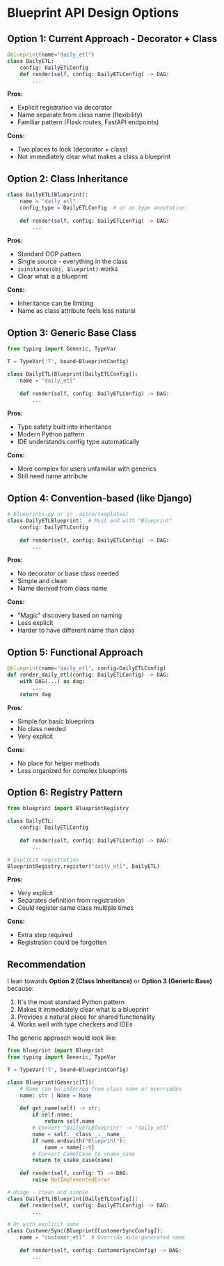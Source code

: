 # Blueprint API Design Options

## Option 1: Current Approach - Decorator + Class
```python
@blueprint(name="daily_etl")
class DailyETL:
    config: DailyETLConfig
    def render(self, config: DailyETLConfig) -> DAG:
        ...
```

**Pros:**
- Explicit registration via decorator
- Name separate from class name (flexibility)
- Familiar pattern (Flask routes, FastAPI endpoints)

**Cons:**
- Two places to look (decorator + class)
- Not immediately clear what makes a class a blueprint

## Option 2: Class Inheritance
```python
class DailyETL(Blueprint):
    name = "daily_etl"
    config_type = DailyETLConfig  # or as type annotation
    
    def render(self, config: DailyETLConfig) -> DAG:
        ...
```

**Pros:**
- Standard OOP pattern
- Single source - everything in the class
- `isinstance(obj, Blueprint)` works
- Clear what is a blueprint

**Cons:**
- Inheritance can be limiting
- Name as class attribute feels less natural

## Option 3: Generic Base Class
```python
from typing import Generic, TypeVar

T = TypeVar('T', bound=BlueprintConfig)

class DailyETL(Blueprint[DailyETLConfig]):
    name = "daily_etl"
    
    def render(self, config: DailyETLConfig) -> DAG:
        ...
```

**Pros:**
- Type safety built into inheritance
- Modern Python pattern
- IDE understands config type automatically

**Cons:**
- More complex for users unfamiliar with generics
- Still need name attribute

## Option 4: Convention-based (like Django)
```python
# blueprints.py or in .astro/templates/
class DailyETLBlueprint:  # Must end with "Blueprint"
    config: DailyETLConfig
    
    def render(self, config: DailyETLConfig) -> DAG:
        ...
```

**Pros:**
- No decorator or base class needed
- Simple and clean
- Name derived from class name

**Cons:**
- "Magic" discovery based on naming
- Less explicit
- Harder to have different name than class

## Option 5: Functional Approach
```python
@blueprint(name="daily_etl", config=DailyETLConfig)
def render_daily_etl(config: DailyETLConfig) -> DAG:
    with DAG(...) as dag:
        ...
    return dag
```

**Pros:**
- Simple for basic blueprints
- No class needed
- Very explicit

**Cons:**
- No place for helper methods
- Less organized for complex blueprints

## Option 6: Registry Pattern
```python
from blueprint import BlueprintRegistry

class DailyETL:
    config: DailyETLConfig
    
    def render(self, config: DailyETLConfig) -> DAG:
        ...

# Explicit registration
BlueprintRegistry.register("daily_etl", DailyETL)
```

**Pros:**
- Very explicit
- Separates definition from registration
- Could register same class multiple times

**Cons:**
- Extra step required
- Registration could be forgotten

## Recommendation

I lean towards **Option 2 (Class Inheritance)** or **Option 3 (Generic Base)** because:

1. It's the most standard Python pattern
2. Makes it immediately clear what is a blueprint
3. Provides a natural place for shared functionality
4. Works well with type checkers and IDEs

The generic approach would look like:

```python
from blueprint import Blueprint
from typing import Generic, TypeVar

T = TypeVar('T', bound=BlueprintConfig)

class Blueprint(Generic[T]):
    # Name can be inferred from class name or overridden
    name: str | None = None
    
    def get_name(self) -> str:
        if self.name:
            return self.name
        # Convert "DailyETLBlueprint" -> "daily_etl"
        name = self.__class__.__name__
        if name.endswith("Blueprint"):
            name = name[:-9]
        # Convert CamelCase to snake_case
        return to_snake_case(name)
    
    def render(self, config: T) -> DAG:
        raise NotImplementedError

# Usage - clean and simple
class DailyETL(Blueprint[DailyETLConfig]):
    def render(self, config: DailyETLConfig) -> DAG:
        ...

# Or with explicit name
class CustomerSync(Blueprint[CustomerSyncConfig]):
    name = "customer_etl"  # Override auto-generated name
    
    def render(self, config: CustomerSyncConfig) -> DAG:
        ...
```